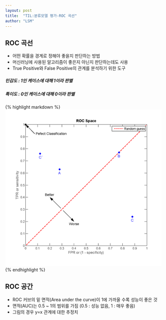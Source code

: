 ```yaml
---
layout: post
title:  "TIL:분류모델 평가-ROC 곡선"
author: "LSM"
---
```

## ROC 곡선
- 어떤 확률을 경계로 정해야 좋을지 판단하는 방법
- 머신러닝에 사용된 알고리즘이 좋은지 아닌지 판단하는데도 사용
- True Positive와 False Positive의 관계를 분석하기 위한 도구


##### 민감도 : 1인 케이스에 대해 1이라 판별
##### 특이도 : 0인 케이스에 대해 0이라 판별

{% highlight markdown %}
![ROC Curve](https://raw.githubusercontent.com/songmilee/songmilee.github.io/master/_posts/img/roc_curve.png "ROC Curve")
{% endhighlight %}

## ROC 공간
- ROC 커브의 밑 면적(Area under the curve)이 1에 가까울 수록 성능이 좋은 것
- 면적(AUC)는 0.5 ~ 1의 범위를 가짐 (0.5 : 성능 없음, 1 : 매우 좋음)
- 그림의 경우 y=x 관계에 대한 추정치
